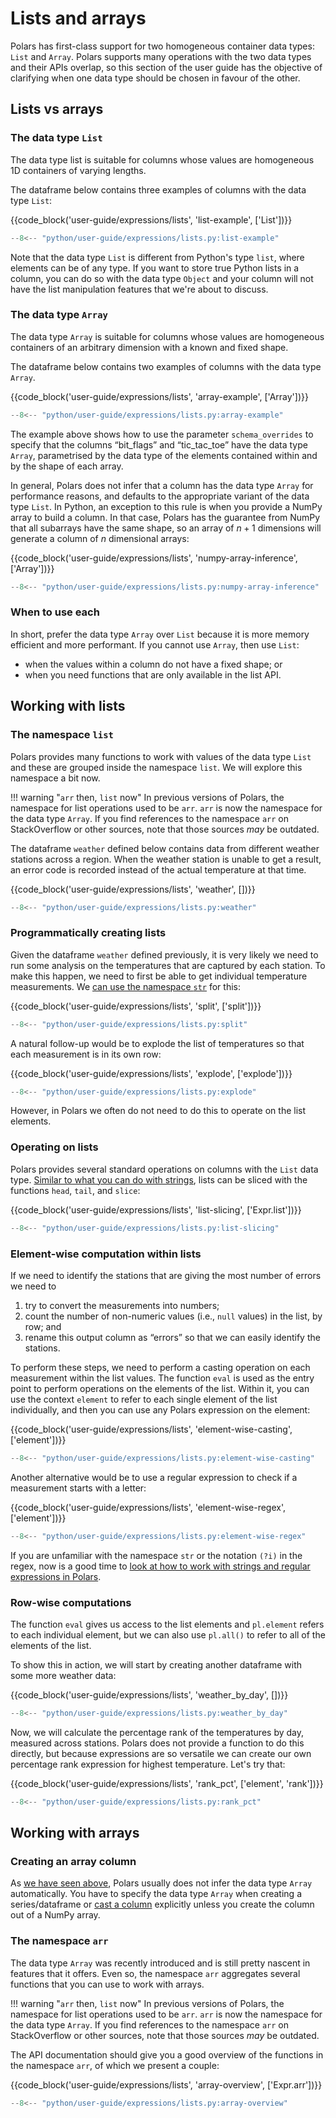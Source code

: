 # Lists and arrays

Polars has first-class support for two homogeneous container data types: `List` and `Array`.
Polars supports many operations with the two data types and their APIs overlap, so this section of the user guide has the objective of clarifying when one data type should be chosen in favour of the other.

## Lists vs arrays

### The data type `List`

The data type list is suitable for columns whose values are homogeneous 1D containers of varying lengths.

The dataframe below contains three examples of columns with the data type `List`:

{{code_block('user-guide/expressions/lists', 'list-example', ['List'])}}

```python exec="on" result="text" session="expressions/lists"
--8<-- "python/user-guide/expressions/lists.py:list-example"
```

Note that the data type `List` is different from Python's type `list`, where elements can be of any type.
If you want to store true Python lists in a column, you can do so with the data type `Object` and your column will not have the list manipulation features that we're about to discuss.

### The data type `Array`

The data type `Array` is suitable for columns whose values are homogeneous containers of an arbitrary dimension with a known and fixed shape.

The dataframe below contains two examples of columns with the data type `Array`.

{{code_block('user-guide/expressions/lists', 'array-example', ['Array'])}}

```python exec="on" result="text" session="expressions/lists"
--8<-- "python/user-guide/expressions/lists.py:array-example"
```

The example above shows how to use the parameter `schema_overrides` to specify that the columns “bit_flags” and “tic_tac_toe” have the data type `Array`, parametrised by the data type of the elements contained within and by the shape of each array.

In general, Polars does not infer that a column has the data type `Array` for performance reasons, and defaults to the appropriate variant of the data type `List`.
In Python, an exception to this rule is when you provide a NumPy array to build a column.
In that case, Polars has the guarantee from NumPy that all subarrays have the same shape, so an array of $n + 1$ dimensions will generate a column of $n$ dimensional arrays:

{{code_block('user-guide/expressions/lists', 'numpy-array-inference', ['Array'])}}

```python exec="on" result="text" session="expressions/lists"
--8<-- "python/user-guide/expressions/lists.py:numpy-array-inference"
```

### When to use each

In short, prefer the data type `Array` over `List` because it is more memory efficient and more performant.
If you cannot use `Array`, then use `List`:

- when the values within a column do not have a fixed shape; or
- when you need functions that are only available in the list API.

## Working with lists

### The namespace `list`

Polars provides many functions to work with values of the data type `List` and these are grouped inside the namespace `list`.
We will explore this namespace a bit now.

!!! warning "`arr` then, `list` now"
In previous versions of Polars, the namespace for list operations used to be `arr`.
`arr` is now the namespace for the data type `Array`.
If you find references to the namespace `arr` on StackOverflow or other sources, note that those sources _may_ be outdated.

The dataframe `weather` defined below contains data from different weather stations across a region.
When the weather station is unable to get a result, an error code is recorded instead of the actual temperature at that time.

{{code_block('user-guide/expressions/lists', 'weather', [])}}

```python exec="on" result="text" session="expressions/lists"
--8<-- "python/user-guide/expressions/lists.py:weather"
```

### Programmatically creating lists

Given the dataframe `weather` defined previously, it is very likely we need to run some analysis on the temperatures that are captured by each station.
To make this happen, we need to first be able to get individual temperature measurements.
We [can use the namespace `str`](strings.md#the-string-namespace) for this:

{{code_block('user-guide/expressions/lists', 'split', ['split'])}}

```python exec="on" result="text" session="expressions/lists"
--8<-- "python/user-guide/expressions/lists.py:split"
```

A natural follow-up would be to explode the list of temperatures so that each measurement is in its own row:

{{code_block('user-guide/expressions/lists', 'explode', ['explode'])}}

```python exec="on" result="text" session="expressions/lists"
--8<-- "python/user-guide/expressions/lists.py:explode"
```

However, in Polars we often do not need to do this to operate on the list elements.

### Operating on lists

Polars provides several standard operations on columns with the `List` data type.
[Similar to what you can do with strings](strings.md#slicing), lists can be sliced with the functions `head`, `tail`, and `slice`:

{{code_block('user-guide/expressions/lists', 'list-slicing', ['Expr.list'])}}

```python exec="on" result="text" session="expressions/lists"
--8<-- "python/user-guide/expressions/lists.py:list-slicing"
```

### Element-wise computation within lists

If we need to identify the stations that are giving the most number of errors we need to

1. try to convert the measurements into numbers;
2. count the number of non-numeric values (i.e., `null` values) in the list, by row; and
3. rename this output column as “errors” so that we can easily identify the stations.

To perform these steps, we need to perform a casting operation on each measurement within the list values.
The function `eval` is used as the entry point to perform operations on the elements of the list.
Within it, you can use the context `element` to refer to each single element of the list individually, and then you can use any Polars expression on the element:

{{code_block('user-guide/expressions/lists', 'element-wise-casting', ['element'])}}

```python exec="on" result="text" session="expressions/lists"
--8<-- "python/user-guide/expressions/lists.py:element-wise-casting"
```

Another alternative would be to use a regular expression to check if a measurement starts with a letter:

{{code_block('user-guide/expressions/lists', 'element-wise-regex', ['element'])}}

```python exec="on" result="text" session="expressions/lists"
--8<-- "python/user-guide/expressions/lists.py:element-wise-regex"
```

If you are unfamiliar with the namespace `str` or the notation `(?i)` in the regex, now is a good time to [look at how to work with strings and regular expressions in Polars](strings.md#check-for-the-existence-of-a-pattern).

### Row-wise computations

The function `eval` gives us access to the list elements and `pl.element` refers to each individual element, but we can also use `pl.all()` to refer to all of the elements of the list.

To show this in action, we will start by creating another dataframe with some more weather data:

{{code_block('user-guide/expressions/lists', 'weather_by_day', [])}}

```python exec="on" result="text" session="expressions/lists"
--8<-- "python/user-guide/expressions/lists.py:weather_by_day"
```

Now, we will calculate the percentage rank of the temperatures by day, measured across stations.
Polars does not provide a function to do this directly, but because expressions are so versatile we can create our own percentage rank expression for highest temperature.
Let's try that:

{{code_block('user-guide/expressions/lists', 'rank_pct', ['element', 'rank'])}}

```python exec="on" result="text" session="expressions/lists"
--8<-- "python/user-guide/expressions/lists.py:rank_pct"
```

## Working with arrays

### Creating an array column

As [we have seen above](#the-data-type-array), Polars usually does not infer the data type `Array` automatically.
You have to specify the data type `Array` when creating a series/dataframe or [cast a column](casting.md) explicitly unless you create the column out of a NumPy array.

### The namespace `arr`

The data type `Array` was recently introduced and is still pretty nascent in features that it offers.
Even so, the namespace `arr` aggregates several functions that you can use to work with arrays.

!!! warning "`arr` then, `list` now"
In previous versions of Polars, the namespace for list operations used to be `arr`.
`arr` is now the namespace for the data type `Array`.
If you find references to the namespace `arr` on StackOverflow or other sources, note that those sources _may_ be outdated.

The API documentation should give you a good overview of the functions in the namespace `arr`, of which we present a couple:

{{code_block('user-guide/expressions/lists', 'array-overview', ['Expr.arr'])}}

```python exec="on" result="text" session="expressions/lists"
--8<-- "python/user-guide/expressions/lists.py:array-overview"
```
